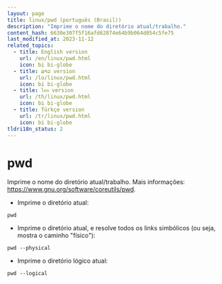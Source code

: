 ```yaml
---
layout: page
title: linux/pwd (português (Brasil))
description: "Imprime o nome do diretório atual/trabalho."
content_hash: 6630e307f5f16afd62874e64b9b064d054c5fe75
last_modified_at: 2023-11-12
related_topics:
  - title: English version
    url: /en/linux/pwd.html
    icon: bi bi-globe
  - title: ລາວ version
    url: /lo/linux/pwd.html
    icon: bi bi-globe
  - title: ไทย version
    url: /th/linux/pwd.html
    icon: bi bi-globe
  - title: Türkçe version
    url: /tr/linux/pwd.html
    icon: bi bi-globe
tldri18n_status: 2
---
```

# pwd

Imprime o nome do diretório atual/trabalho.
Mais informações: <https://www.gnu.org/software/coreutils/pwd>.

- Imprime o diretório atual:

`pwd`

- Imprime o diretório atual, e resolve todos os links simbólicos (ou seja, mostra o caminho "físico"):

`pwd --physical`

- Imprime o diretório lógico atual:

`pwd --logical`
